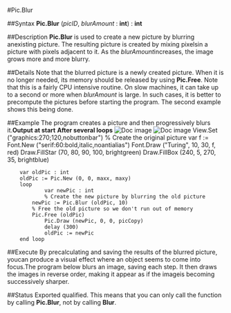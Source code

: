 
#Pic.Blur

##Syntax
**Pic.Blur** (*picID*, *blurAmount* : **int**) : **int**

##Description
**Pic.Blur** is used to create a new picture by blurring anexisting picture. The resulting picture is created by mixing pixelsin a picture with pixels adjacent to it.  As the *blurAmount*increases, the image grows more and more blurry.

##Details
Note that the blurred picture is a newly created picture. When it is no longer needed, its memory should be released by using **Pic.Free**.
Note that this is a fairly CPU intensive routine.  On slow machines, it can take up to a second or more when *blurAmount* is large.  In such cases, it is better to precompute the pictures before starting the program.  The second example shows this being done.

##Example
The program creates a picture and then progressively blurs it.**Output at start**
**After several loops**
![Doc image](pic_blur01.gif)
![Doc image](pic_blur02.gif)
        View.Set ("graphics:270;120,nobuttonbar")
        % Create the original picture
        var f := Font.New ("serif:60:bold,italic,noantialias")
	Font.Draw ("Turing", 10, 30, f, red)
        Draw.FillStar (70, 80, 90, 100, brightgreen)
        Draw.FillBox (240, 5, 270, 35, brightblue)

        var oldPic : int
        oldPic := Pic.New (0, 0, maxx, maxy)
        loop
                var newPic : int
                % Create the new picture by blurring the old picture
        	newPic := Pic.Blur (oldPic, 10)
        	% Free the old picture so we don't run out of memory
    		Pic.Free (oldPic)
                Pic.Draw (newPic, 0, 0, picCopy)
                delay (300)
                oldPic := newPic
        end loop

        
##Execute
By precalculating and saving the results of the blurred picture, youcan produce a visual effect where an object seems to come into focus.The program below blurs an image, saving each step.  It then draws the images in reverse order, making it appear as if the imageis becoming successively sharper.

##Status
Exported qualified.
This means that you can only call the function by calling **Pic.Blur**, not by calling **Blur**.
